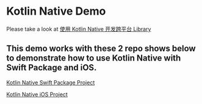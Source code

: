 # Kotlin Native Demo

Please take a look at [使用 Kotlin Native 开发跨平台 Library](https://blog.kevinzhow.com/2021/06/21/kotlin_natvie_ios_android/)

## This demo works with these 2 repo shows below to demonstrate how to use Kotlin Native with Swift Package and iOS.

[Kotlin Native Swift Package Project](https://github.com/kevinzhow/kotlin_native_swift_package_demo_lib)

[Kotlin Native iOS Project](https://github.com/kevinzhow/kotlin_native_ios_demo)
